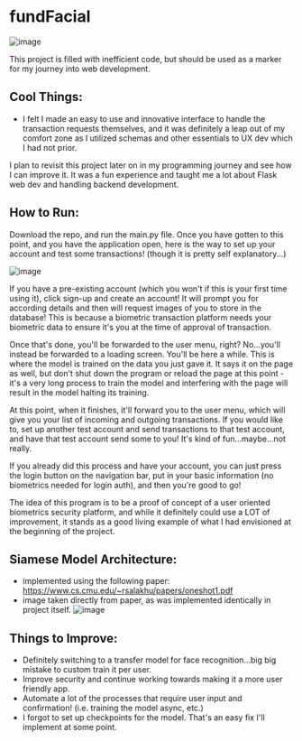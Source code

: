 # fundFacial
![image](https://user-images.githubusercontent.com/77950550/197428516-190b99f0-c579-444e-b25d-dace67f82509.png)

This project is filled with inefficient code, but should be used as a marker for my journey into web development. 

## Cool Things:
- I felt I made an easy to use and innovative interface to handle the transaction requests themselves, and it was definitely a leap out of my comfort zone as I utilized schemas and other essentials to UX dev which I had not prior.

I plan to revisit this project later on in my programming journey and see how I can improve it. It was a fun experience and taught me a lot about Flask web dev and handling backend development.

## How to Run:
Download the repo, and run the main.py file. Once you have gotten to this point, and you have the application open, here is the way to set up your account and test some transactions! (though it is pretty self explanatory...)

![image](https://user-images.githubusercontent.com/77950550/197429316-53171bd7-db68-4d32-bc8a-d78cf28d4e9d.png)

If you have a pre-existing account (which you won't if this is your first time using it), click sign-up and create an account! It will prompt you for according details and then will request images of you to store in the database! This is because a biometric transaction platform needs your biometric data to ensure it's you at the time of approval of transaction. 

Once that's done, you'll be forwarded to the user menu, right? No...you'll instead be forwarded to a loading screen. You'll be here a while. This is where the model is trained on the data you just gave it. It says it on the page as well, but don't shut down the program or reload the page at this point - it's a very long process to train the model and interfering with the page will result in the model halting its training. 

At this point, when it finishes, it'll forward you to the user menu, which will give you your list of incoming and outgoing transactions. If you would like to, set up another test account and send transactions to that test account, and have that test account send some to you! It's kind of fun...maybe...not really.

If you already did this process and have your account, you can just press the login button on the navigation bar, put in your basic information (no biometrics needed for login auth), and then you're good to go!

The idea of this program is to be a proof of concept of a user oriented biometrics security platform, and while it definitely could use a LOT of improvement, it stands as a good living example of what I had envisioned at the beginning of the project.

## Siamese Model Architecture:
- implemented using the following paper: https://www.cs.cmu.edu/~rsalakhu/papers/oneshot1.pdf
- image taken directly from paper, as was implemented identically in project itself.
![image](https://user-images.githubusercontent.com/77950550/200202133-c5d0b409-1b8b-4ca2-9dc8-9462c65e003e.png)

## Things to Improve: 
- Definitely switching to a transfer model for face recognition...big big mistake to custom train it per user.
- Improve security and continue working towards making it a more user friendly app.
- Automate a lot of the processes that require user input and confirmation! (i.e. training the model async, etc.)
- I forgot to set up checkpoints for the model. That's an easy fix I'll implement at some point.
